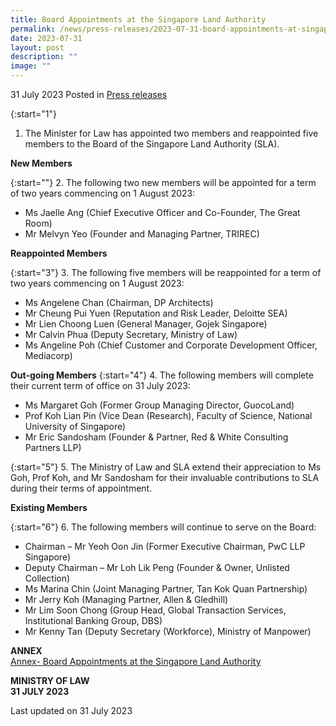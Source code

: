 ```yaml
---
title: Board Appointments at the Singapore Land Authority
permalink: /news/press-releases/2023-07-31-board-appointments-at-singapore-land-authority/
date: 2023-07-31
layout: post
description: ""
image: ""
---
```

31 July 2023 Posted in [Press releases](/news/press-releases)

{:start="1"}
1.	The Minister for Law has appointed two members and reappointed five members to the Board of the Singapore Land Authority (SLA).

**New Members**

{:start=""}
2.	The following two new members will be appointed for a term of two years commencing on 1 August 2023:

- Ms Jaelle Ang (Chief Executive Officer and Co-Founder, The Great Room)
- Mr Melvyn Yeo (Founder and Managing Partner, TRIREC)

**Reappointed Members**

{:start="3"}
3.	The following five members will be reappointed for a term of two years commencing on 1 August 2023:

- Ms Angelene Chan (Chairman, DP Architects)
- Mr Cheung Pui Yuen (Reputation and Risk Leader, Deloitte SEA)
- Mr Lien Choong Luen (General Manager, Gojek Singapore)
- Mr Calvin Phua (Deputy Secretary, Ministry of Law)
- Ms Angeline Poh (Chief Customer and Corporate Development Officer, Mediacorp)


**Out-going Members**
{:start="4"}
4.	The following members will complete their current term of office on 31 July 2023:

- Ms Margaret Goh (Former Group Managing Director, GuocoLand)
- Prof Koh Lian Pin (Vice Dean (Research), Faculty of Science, National University of Singapore)
- Mr Eric Sandosham (Founder &amp; Partner, Red &amp; White Consulting Partners LLP)

{:start="5"}
5.	The Ministry of Law and SLA extend their appreciation to Ms Goh, Prof Koh, and Mr Sandosham for their invaluable contributions to SLA during their terms of appointment.
 
**Existing Members**

{:start="6"}
6.	The following members will continue to serve on the Board:

- Chairman – Mr Yeoh Oon Jin (Former Executive Chairman, PwC LLP Singapore)
- Deputy Chairman – Mr Loh Lik Peng (Founder &amp; Owner, Unlisted Collection)
- Ms Marina Chin (Joint Managing Partner, Tan Kok Quan Partnership)
- Mr Jerry Koh (Managing Partner, Allen &amp; Gledhill)
- Mr Lim Soon Chong (Group Head, Global Transaction Services, Institutional Banking Group, DBS)
- Mr Kenny Tan (Deputy Secretary (Workforce), Ministry of Manpower)

**ANNEX**
<br>[Annex- Board Appointments at the Singapore Land Authority](/files/news/press-releases/2023/annex-%20board%20appointments%20at%20the%20singapore%20land%20authority.pdf)


**MINISTRY OF LAW**
<br>**31 JULY 2023**


<p class="right-side-updated">Last updated on 31 July 2023</p>